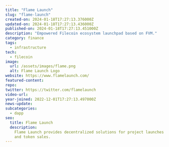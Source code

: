 ```yaml
---
title: "Flame Launch"
slug: "flame-launch"
created-on: 2024-01-18T17:27:13.376000Z
updated-on: 2024-01-18T17:27:13.436000Z
published-on: 2024-01-18T17:27:13.451000Z
description: "Empowered Filecoin ecosystem launchpad based on FVM."
category: finance
tags:
  - infrastructure
tech:
  - filecoin
image:
  url: /assets/images/flame.png
  alt: Flame Launch Logo
website: https://www.flamelaunch.com/
featured-content:
repo:
twitter: https://twitter.com/flamelaunch
video-url:
year-joined: 2022-12-01T17:27:13.497000Z
news-update:
subcategories:
  - dapp
seo:
  title: Flame Launch
  description:
    Flame Launch provides decentralized solutions for project launches
    and token sales.
---
```

